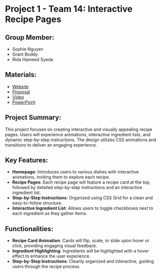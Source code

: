 # Project 1 - Team 14: Interactive Recipe Pages

## Group Member:

- Sophie Nguyen
- Grant Boddy
- Rida Hameed Syeda

## Materials:

- [Website](https://codd.cs.gsu.edu/~nnguyen177/MyWebPro/Project1/pages/homePage/index.html)
- [Proposal](https://drive.google.com/file/d/11bROjhPr30FwSbu4reeODURDIh_Ij6lm/view?usp=sharing)
- [Video](https://drive.google.com/file/d/1vngGyQ7q_s_ryOpDyRf6kWaAwufOSoy_/view?usp=sharing)
- [PowerPoint](https://docs.google.com/presentation/d/1-ewbOYTt8PZxolUlstbdvTSNdnY-yizU/edit?usp=sharing&ouid=115868471783120857845&rtpof=true&sd=true)

## Project Summary:

This project focuses on creating interactive and visually appealing recipe pages. Users will experience animations, interactive ingredient lists, and dynamic step-by-step instructions. The design utilizes CSS animations and transitions to deliver an engaging experience.

## Key Features:

- **Homepage**: Introduces users to various dishes with interactive animations, inviting them to explore each recipe.
- **Recipe Pages**: Each recipe page will feature a recipe card at the top, followed by detailed step-by-step instructions and an interactive ingredient list.
- **Step-by-Step Instructions**: Organized using CSS Grid for a clean and easy-to-follow structure.
- **Interactive Ingredient List**: Allows users to toggle checkboxes next to each ingredient as they gather items.

## Functionalities:

- **Recipe Card Animation**: Cards will flip, scale, or slide upon hover or click, providing engaging visual feedback.
- **Ingredient Highlighting**: Ingredients will be highlighted with a hover effect to enhance the user experience.
- **Step-by-Step Instructions**: Cleanly organized and interactive, guiding users through the recipe process.
